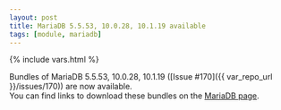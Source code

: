 ```yaml
---
layout: post
title: MariaDB 5.5.53, 10.0.28, 10.1.19 available
tags: [module, mariadb]
---
```

{% include vars.html %}

Bundles of MariaDB 5.5.53, 10.0.28, 10.1.19 ([Issue #170]({{ var_repo_url }}/issues/170)) are now available.<br />
You can find links to download these bundles on the [MariaDB page](/bins/mariadb).